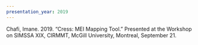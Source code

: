 ```yaml
---
presentation_year: 2019
---
```

Chafi, Imane. 2019. “Cress: MEI Mapping Tool.” Presented at the Workshop on SIMSSA XIX, CIRMMT, McGill University, Montreal, September 21.
